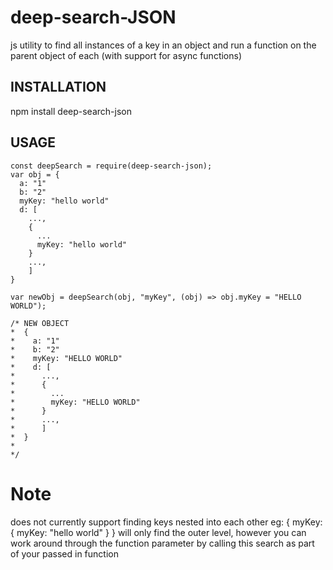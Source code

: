 # deep-search-JSON
js utility to find all instances of a key in an object and run a function on the parent object of each (with support for async functions)

## INSTALLATION
npm install deep-search-json

## USAGE

    const deepSearch = require(deep-search-json);
    var obj = {
      a: "1"
      b: "2"
      myKey: "hello world"
      d: [
        ...,
        {
          ...
          myKey: "hello world"
        }
        ...,
        ]
    }
    
    var newObj = deepSearch(obj, "myKey", (obj) => obj.myKey = "HELLO WORLD");
    
    /* NEW OBJECT
    *  {
    *    a: "1"
    *    b: "2"
    *    myKey: "HELLO WORLD"
    *    d: [
    *      ...,
    *      {
    *        ...
    *        myKey: "HELLO WORLD"
    *      }
    *      ...,
    *      ]
    *  }
    *
    */
    
# Note
does not currently support finding keys nested into each other eg:
    {
        myKey: {
            myKey: "hello world"
        }
    }
will only find the outer level, however you can work around through the function parameter by calling this search as part of your passed in function
